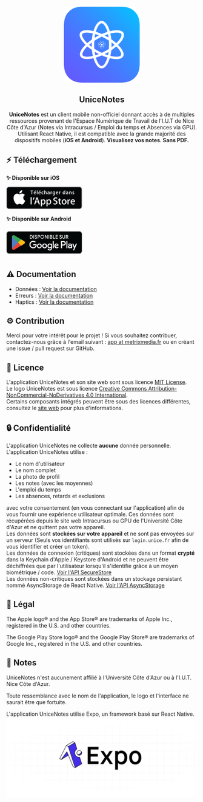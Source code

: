 <p align="center">
      <img alt="UniceNotes" height="200" src="https://raw.githubusercontent.com/UniceApps/UniceNotes/main/.docs/assets/logo.png">
  <h2 align="center">UniceNotes</h2>

<p align="center">
  <b>UniceNotes</b> est un client mobile non-officiel donnant accès à de multiples ressources provenant de l'Espace Numérique de Travail de l'I.U.T de Nice Côte d'Azur (Notes via Intracursus / Emploi du temps et Absences via GPU). Utilisant React Native, il est compatible avec la grande majorité des dispositifs mobiles (<b>iOS et Android</b>). <b>Visualisez vos notes. Sans PDF.</b>
</p>

## ⚡️ Téléchargement

**✨ Disponible sur iOS**

<a href='https://apps.apple.com/fr/app/unicenotes/id1668992337'><img width='200' alt='Get the app on App Store' src='https://github.com/UniceApps/UniceNotes-Website/raw/main/assets/img/appstore.png'/></a>

**✨ Disponible sur Android**

<a href='https://play.google.com/store/apps/details?id=fr.hugofnm.unicenotes'><img width='200' alt='Get the app on Play Store' src='https://github.com/UniceApps/UniceNotes-Website/raw/main/assets/img/googleplay.png'/></a>

## ⚠️ Documentation

- Données : [Voir la documentation](https://github.com/UniceApps/UniceNotes/tree/main/.docs/DATA.md)
- Erreurs : [Voir la documentation](https://github.com/UniceApps/UniceNotes/tree/main/.docs/ERRORS.md)
- Haptics : [Voir la documentation](https://github.com/UniceApps/UniceNotes/tree/main/.docs/HAPTICS.md)

## ⚙️ Contribution

Merci pour votre intérêt pour le projet ! Si vous souhaitez contribuer, contactez-nous grâce à l'email suivant : [app at metrixmedia.fr](mailto://app@metrixmedia.fr) ou en créant une issue / pull request sur GitHub.

## 📜 Licence

L'application UniceNotes et son site web sont sous licence [MIT License](https://github.com/UniceApps/UniceNotes/raw/main/LICENSE).
\
Le logo UniceNotes est sous licence [Creative Commons Attribution-NonCommercial-NoDerivatives 4.0 International](
https://creativecommons.org/licenses/by-nc-nd/4.0/).
\
Certains composants intégrés peuvent être sous des licences différentes, consultez le [site web](https://notes.unice.cf/credits) pour plus d'informations.

## 🔒 Confidentialité

L'application UniceNotes ne collecte **aucune** donnée personnelle. 
\
L'application UniceNotes utilise :
- Le nom d'utilisateur 
- Le nom complet
- La photo de profil
- Les notes (avec les moyennes)
- L'emploi du temps
- Les absences, retards et exclusions


avec votre consentement (en vous connectant sur l'application) afin de vous fournir une expérience utilisateur optimale.
Ces données sont récupérées depuis le site web Intracursus ou GPU de l'Université Côte d'Azur et ne quittent pas votre appareil.
\
Les données sont **stockées sur votre appareil** et ne sont pas envoyées sur un serveur (Seuls vos identifiants sont utilisés sur ```login.unice.fr``` afin de vous identifier et créer un token). 
\
Les données de connexion (critiques) sont stockées dans un format **crypté** dans la Keychain d'Apple / Keystore d'Android et ne peuvent être déchiffrées que par l'utilisateur lorsqu'il s'identifie grâce à un moyen biométrique / code. [Voir l'API SecureStore](https://docs.expo.dev/versions/latest/sdk/securestore/)
\
Les données non-critiques sont stockées dans un stockage persistant nommé AsyncStorage de React Native. [Voir l'API AsyncStorage](https://react-native-async-storage.github.io/async-storage/docs/usage/)

## 📄 Légal

The Apple logo® and the App Store® are trademarks of Apple Inc., registered in the U.S. and other countries. 

The Google Play Store logo® and the Google Play Store® are trademarks of Google Inc., registered in the U.S. and other countries.

## 📝 Notes

UniceNotes n'est aucunement affilié à l'Université Côte d'Azur ou à l'I.U.T. Nice Côte d'Azur.

Toute ressemblance avec le nom de l'application, le logo et l'interface ne saurait être que fortuite.

L'application UniceNotes utilise Expo, un framework basé sur React Native.
\
<img src='https://raw.githubusercontent.com/UniceApps/UniceNotes/main/.docs/assets/expo-bottomlogo.png'/>